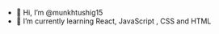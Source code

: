 - 👋 Hi, I’m @munkhtushig15
- 🌱 I’m currently learning React, JavaScript , CSS and HTML

<!---
munkhtushig15/munkhtushig15 is a ✨ special ✨ repository because its `README.md` (this file) appears on your GitHub profile.
You can click the Preview link to take a look at your changes.
--->

